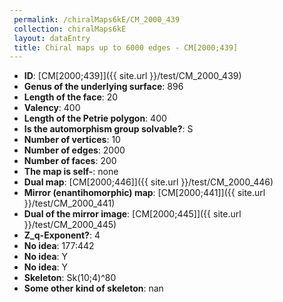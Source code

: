```yaml
--- 
 permalink: /chiralMaps6kE/CM_2000_439 
 collection: chiralMaps6kE
 layout: dataEntry
 title: Chiral maps up to 6000 edges - CM[2000;439]
---
```


- **ID**: [CM[2000;439]]({{ site.url }}/test/CM_2000_439)
- **Genus of the underlying surface**: 896
- **Length of the face**: 20
- **Valency**: 400
- **Length of the Petrie polygon**: 400
- **Is the automorphism group solvable?**: S
- **Number of vertices**: 10
- **Number of edges**: 2000
- **Number of faces**: 200
- **The map is self-**: none
- **Dual map**: [CM[2000;446]]({{ site.url }}/test/CM_2000_446)
- **Mirror (enantihomorphic) map**: [CM[2000;441]]({{ site.url }}/test/CM_2000_441)
- **Dual of the mirror image**: [CM[2000;445]]({{ site.url }}/test/CM_2000_445)
- **Z_q-Exponent?**: 4
- **No idea**:  177:442
- **No idea**: Y
- **No idea**: Y
- **Skeleton**: Sk(10;4)^80
- **Some other kind of skeleton**: nan

